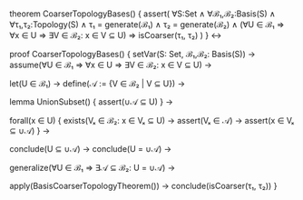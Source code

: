 theorem CoarserTopologyBases() {
  assert(
    ∀S:Set ∧ ∀ℬ₁,ℬ₂:Basis(S) ∧ ∀τ₁,τ₂:Topology(S) ∧
    τ₁ = generate(ℬ₁) ∧ τ₂ = generate(ℬ₂) ∧
    (∀U ∈ ℬ₁ ⇒ ∀x ∈ U ⇒ ∃V ∈ ℬ₂: x ∈ V ⊆ U) ⇒
    isCoarser(τ₁, τ₂)
  )
} ↔

proof CoarserTopologyBases() {
  setVar(S: Set, ℬ₁,ℬ₂: Basis(S)) →
  assume(∀U ∈ ℬ₁ ⇒ ∀x ∈ U ⇒ ∃V ∈ ℬ₂: x ∈ V ⊆ U) →
  
  let(U ∈ ℬ₁) →
  define(𝒜 := {V ∈ ℬ₂ | V ⊆ U}) →
  
  lemma UnionSubset() {
    assert(∪𝒜 ⊆ U)
  } →
  
  forall(x ∈ U) {
    exists(Vₓ ∈ ℬ₂: x ∈ Vₓ ⊆ U) →
    assert(Vₓ ∈ 𝒜) →
    assert(x ∈ Vₓ ⊆ ∪𝒜)
  } →
  
  conclude(U ⊆ ∪𝒜) →
  conclude(U = ∪𝒜) →
  
  generalize(∀U ∈ ℬ₁ ⇒ ∃𝒜 ⊆ ℬ₂: U = ∪𝒜) →
  
  apply(BasisCoarserTopologyTheorem()) →
  conclude(isCoarser(τ₁, τ₂))
}